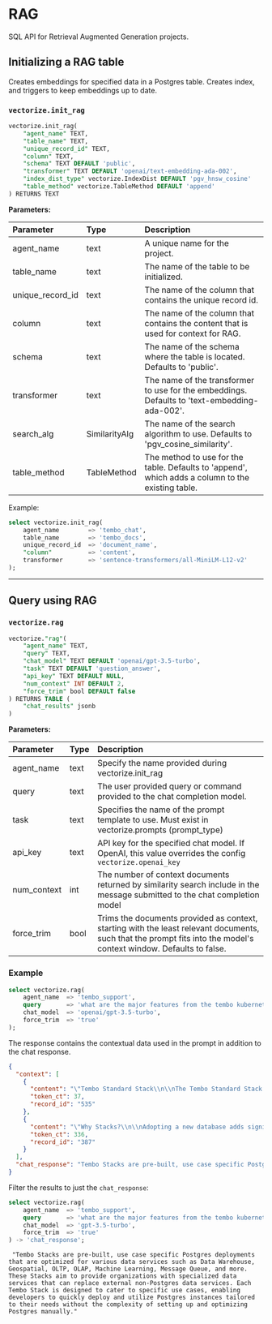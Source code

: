 # RAG

SQL API for Retrieval Augmented Generation projects.

## Initializing a RAG table

Creates embeddings for specified data in a Postgres table. Creates index, and triggers to keep embeddings up to date.

### `vectorize.init_rag`

```sql
vectorize.init_rag(
    "agent_name" TEXT,
    "table_name" TEXT,
    "unique_record_id" TEXT,
    "column" TEXT,
    "schema" TEXT DEFAULT 'public',
    "transformer" TEXT DEFAULT 'openai/text-embedding-ada-002',
    "index_dist_type" vectorize.IndexDist DEFAULT 'pgv_hnsw_cosine'
    "table_method" vectorize.TableMethod DEFAULT 'append'
) RETURNS TEXT
```

**Parameters:**

| Parameter      | Type | Description     |
| :---        |    :----   |          :--- |
| agent_name | text | A unique name for the project. |
| table_name | text | The name of the table to be initialized. |
| unique_record_id | text | The name of the column that contains the unique record id. |
| column | text | The name of the column that contains the content that is used for context for RAG. |
| schema | text | The name of the schema where the table is located. Defaults to 'public'. |
| transformer | text | The name of the transformer to use for the embeddings. Defaults to 'text-embedding-ada-002'. |
| search_alg | SimilarityAlg | The name of the search algorithm to use. Defaults to 'pgv_cosine_similarity'. |
| table_method | TableMethod | The method to use for the table. Defaults to 'append', which adds a column to the existing table. |

Example:

```sql
select vectorize.init_rag(
    agent_name        => 'tembo_chat',
    table_name        => 'tembo_docs',
    unique_record_id  => 'document_name',
    "column"          => 'content',
    transformer       => 'sentence-transformers/all-MiniLM-L12-v2'
);
```

---

## Query using RAG

### `vectorize.rag`

```sql
vectorize."rag"(
    "agent_name" TEXT,
    "query" TEXT,
    "chat_model" TEXT DEFAULT 'openai/gpt-3.5-turbo',
    "task" TEXT DEFAULT 'question_answer',
    "api_key" TEXT DEFAULT NULL,
    "num_context" INT DEFAULT 2,
    "force_trim" bool DEFAULT false
) RETURNS TABLE (
    "chat_results" jsonb
)
```

**Parameters:**

| Parameter      | Type | Description     |
| :---        |    :----   |          :--- |
| agent_name | text | Specify the name provided during vectorize.init_rag |
| query | text | The user provided query or command provided to the chat completion model.  |
| task | text | Specifies the name of the prompt template to use. Must exist in vectorize.prompts (prompt_type) |
| api_key | text | API key for the specified chat model. If OpenAI, this value overrides the config `vectorize.openai_key` |
| num_context | int | The number of context documents returned by similarity search include in the message submitted to the chat completion model |
| force_trim | bool | Trims the documents provided as context, starting with the least relevant documents, such that the prompt fits into the model's context window. Defaults to false. |

### Example

```sql
select vectorize.rag(
    agent_name  => 'tembo_support',
    query       => 'what are the major features from the tembo kubernetes operator?',
    chat_model  => 'openai/gpt-3.5-turbo',
    force_trim  => 'true'
);
```

The response contains the contextual data used in the prompt in addition to the chat response.

```json
{
  "context": [
    {
      "content": "\"Tembo Standard Stack\\n\\nThe Tembo Standard Stack is a tuned Postgres instance balance for general purpose computing. You have full control over compute, configuration, and extension installation.\"",
      "token_ct": 37,
      "record_id": "535"
    },
    {
      "content": "\"Why Stacks?\\n\\nAdopting a new database adds significant complexity and costs to an engineering organization. Organizations spend a huge amount of time evaluating, benchmarking or migrating databases and setting upcomplicated pipelines keeping those databases in sync.\\n\\nMost of these use cases can be served by Postgres, thanks to its stability, feature completeness and extensibility. However, optimizing Postgres for each use case is a non-trivial task and requires domain expertise, use case understanding and deep Postgres expertise, making it hard for most developers to adopt this.\\n\\nTembo Stacks solve that problem by providing pre-built, use case optimized Postgres deployments.\\n\\nA tembo stack is a pre-built, use case specific Postgres deployment which enables you to quickly deploy specialized data services that can replace external, non-Postgres data services. They help you avoid the pains associated with adopting, operationalizing, optimizing and managing new databases.\\n\\n|Name|Replacement for|\\n|----|---------------|\\n|Data Warehouse| Snowflake, Bigquery |\\n|Geospatial| ESRI, Oracle |\\n|OLTP| Amazon RDS |\\n|OLAP| Snowflake, Bigquery |\\n|Machine Learning| MindsDB |\\n|Message Queue| Amazon SQS, RabbitMQ, Redis |\\n|Mongo Alternative on Postgres| MongoDB |\\n|RAG| LangChain |\\n|Standard| Amazon RDS |\\n|Vector DB| Pinecone, Weaviate |\\n\\nWe are actively working on additional Stacks. Check out the Tembo Roadmap and upvote the stacks you''d like to see next.\"",
      "token_ct": 336,
      "record_id": "387"
    }
  ],
  "chat_response": "Tembo Stacks are pre-built, use case specific Postgres deployments that are optimized for various data services such as Data Warehouse, Geospatial, OLTP, OLAP, Machine Learning, Message Queue, and more. These Stacks aim to provide organizations with specialized data services that can replace external non-Postgres data services. Each Tembo Stack is designed to cater to specific use cases, enabling developers to quickly deploy and utilize Postgres instances tailored to their needs without the complexity of setting up and optimizing Postgres manually."
}
```

Filter the results to just the `chat_response`:

```sql
select vectorize.rag(
    agent_name  => 'tembo_support',
    query       => 'what are the major features from the tembo kubernetes operator?',
    chat_model  => 'gpt-3.5-turbo',
    force_trim  => 'true'
) -> 'chat_response';
```

```text
 "Tembo Stacks are pre-built, use case specific Postgres deployments that are optimized for various data services such as Data Warehouse, Geospatial, OLTP, OLAP, Machine Learning, Message Queue, and more. These Stacks aim to provide organizations with specialized data services that can replace external non-Postgres data services. Each Tembo Stack is designed to cater to specific use cases, enabling developers to quickly deploy and utilize Postgres instances tailored to their needs without the complexity of setting up and optimizing Postgres manually."
```

